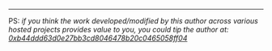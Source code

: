 
---------------------------------------
PS: *if you think the work developed/modified by this author across various hosted projects provides value to you, you could tip the author at: [0xb44ddd63d0e27bb3cd8046478b20c0465058ff04](https://etherscan.io/address/0xb44ddd63d0e27bb3cd8046478b20c0465058ff04)*
<!---
g11in/g11in is a ✨ special ✨ repository because its `README.md` (this file) appears on your GitHub profile.
You can click the Preview link to take a look at your changes.
--->
